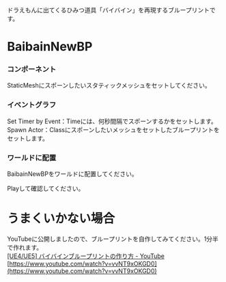 ドラえもんに出てくるひみつ道具「バイバイン」を再現するブループリントです。

# BaibainNewBP

### コンポーネント
StaticMeshにスポーンしたいスタティックメッシュをセットしてください。

### イベントグラフ
Set Timer by Event：Timeには、何秒間隔でスポーンするかをセットします。  
Spawn Actor：Classにスポーンしたいメッシュをセットしたブループリントをセットします。  

### ワールドに配置
BaibainNewBPをワールドに配置してください。

Playして確認してください。

# うまくいかない場合
YouTubeに公開しましたので、ブループリントを自作してみてください。1分半で作れます。  
[[UE4/UE5] バイバインブループリントの作り方 - YouTube](https://www.youtube.com/watch?v=vvNT9xOKGD0)  
[https://www.youtube.com/watch?v=vvNT9xOKGD0](https://www.youtube.com/watch?v=vvNT9xOKGD0)  
